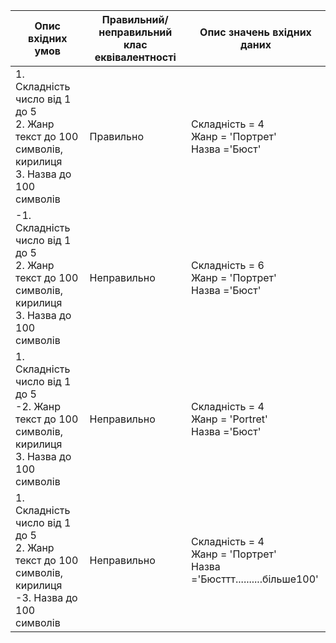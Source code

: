 |Опис вхідних умов | Правильний/неправильний клас еквівалентності|Опис значень вхідних даних|
------------------|---------------------------------------------|--------------------------|
| 1. Складність число від 1 до 5 <br> 2. Жанр текст до 100 символів, кирилиця <br>3. Назва до 100 символів | Правильно|Складність = 4 <br> Жанр = 'Портрет'<br> Назва ='Бюст'|
|-1. Складність число від 1 до 5 <br> 2. Жанр текст до 100 символів, кирилиця  <br> 3. Назва до 100 символів | Неправильно|Складність = 6 <br> Жанр = 'Портрет'<br> Назва ='Бюст'|
|1. Складність число від 1 до 5 <br> -2. Жанр текст до 100 символів, кирилиця <br> 3. Назва до 100 символів | Неправильно|Складність = 4 <br> Жанр = 'Portret'<br> Назва ='Бюст'|
|1. Складність число від 1 до 5 <br> 2. Жанр текст до 100 символів, кирилиця <br> -3. Назва до 100 символів | Неправильно|Складність = 4 <br> Жанр = 'Портрет'<br> Назва ='Бюсттт..........більше100'|
